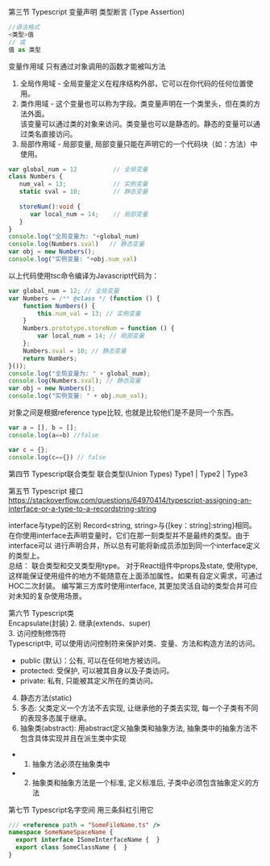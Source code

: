 第三节 Typescript 变量声明
类型断言 (Type Assertion)
```ts
//语法格式
<类型>值
// 或
值 as 类型
```
变量作用域 只有通过对象调用的函数才能被叫方法
1. 全局作用域 - 全局变量定义在程序结构外部，它可以在你代码的任何位置使用。
2. 类作用域 - 这个变量也可以称为字段。类变量声明在一个类里头，但在类的方法外面。  
该变量可以通过类的对象来访问。类变量也可以是静态的。静态的变量可以通过类名直接访问。
3. 局部作用域 - 局部变量, 局部变量只能在声明它的一个代码块（如：方法）中使用。
```ts
var global_num = 12          // 全局变量
class Numbers { 
   num_val = 13;             // 实例变量
   static sval = 10;         // 静态变量
   
   storeNum():void { 
      var local_num = 14;    // 局部变量
   } 
} 
console.log("全局变量为: "+global_num)  
console.log(Numbers.sval)   // 静态变量
var obj = new Numbers(); 
console.log("实例变量: "+obj.num_val)
```
以上代码使用tsc命令编译为Javascript代码为：
```ts
var global_num = 12; // 全局变量
var Numbers = /** @class */ (function () {
    function Numbers() {
        this.num_val = 13; // 实例变量
    }
    Numbers.prototype.storeNum = function () {
        var local_num = 14; // 局部变量
    };
    Numbers.sval = 10; // 静态变量
    return Numbers;
}());
console.log("全局变量为: " + global_num);
console.log(Numbers.sval); // 静态变量
var obj = new Numbers();
console.log("实例变量: " + obj.num_val);
```

对象之间是根据reference type比较, 也就是比较他们是不是同一个东西。
```ts
var a = [], b = [];
console.log(a==b) //false

var c = {};
console.log(c=={}) // false
```

第四节 Typescript联合类型
联合类型(Union Types) Type1 | Type2 | Type3

第五节 Typescript 接口<br>
https://stackoverflow.com/questions/64970414/typescript-assigning-an-interface-or-a-type-to-a-recordstring-string  

interface与type的区别
Record<string, string>与{[key：string]:string}相同。
在你使用interface去声明变量时，它们在那一刻类型并不是最终的类型。由于interface可以
进行声明合并，所以总有可能将新成员添加到同一个interface定义的类型上。  
总结：
联合类型和交叉类型用type。
对于React组件中props及state, 使用type, 这样能保证使用组件的地方不能随意在上面添加属性。如果有自定义需求，可通过HOC二次封装。
编写第三方库时使用interface, 其更加灵活自动的类型合并可应对未知的复杂使用场景。

第六节 Typescript类  
Encapsulate(封装)
2. 继承(extends、super)  
3. 访问控制修饰符  
Typescript中, 可以使用访问控制符来保护对类、变量、方法和构造方法的访问。
- public (默认)：公有, 可以在任何地方被访问。
- protected: 受保护, 可以被其自身以及子类访问。
- private: 私有, 只能被其定义所在的类访问。<br>  
4. 静态方法(static)
5. 多态: 父类定义一个方法不去实现, 让继承他的子类去实现, 每一个子类有不同的表现多态属于继承。
6. 抽象类(abstract): 用abstract定义抽象类和抽象方法, 抽象类中的抽象方法不包含具体实现并且在派生类中实现
- 1. 抽象方法必须在抽象类中
- 2. 抽象类和抽象方法是一个标准, 定义标准后, 子类中必须包含抽象定义的方法

第七节 Typescript名字空间
用三条斜杠引用它
```ts
/// <reference path = "SomeFileName.ts" />
namespace SomeNameSpaceName {
  export interface ISomeInterfaceName {  }
  export class SomeClassName {  }
}
```